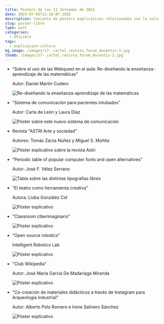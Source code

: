 ```yaml
---
title: Posters de las II Jornadas de 2023
date: 2023-07-05T12:18:07.158Z
description: Conjunto de pósters explicativos relacionados con la cultura libre
slug: poster-libre
type: post
categories:
  - OfiLibre
tags:
  - explicacion-cultura
bg_image: /images/17-_cartel_revista_forum_docentis-3.jpg
thumb: /images/17-_cartel_revista_forum_docentis-2.jpg
---
```

* “Sobre el uso de las Webquest en el aula: Re-diseñando la enseñanza-aprendizaje de las matemáticas”

  Autor: Daniel Martín Cudero

  ![Re-diseñando la enseñanza-aprendizaje de las matemáticas](/images/1-póster-daniel_martín_cudero.jpg "Webquest en el aula")
* “Sistema de comunicación para pacientes intubados”

  Autor: Carla de León y Laura Díaz

  ![Póster sobre este nuevo sistema de comunicación](/images/2-sistema_de_comunicación_para_pacientes_intubados.jpg "Sistema de comunicación para pacientes intubados")


* Revista "ASTRI Arte y sociedad"

  Autores: Tomás Zarza Núñez y Miguel S. Moñita

  ![Póster explicativo sobre la revista Astri](/images/poster_asri.jpg "Revista ASTRI")
* “Periodic table of popular computer fonts and open alternatives”

  Autor: José F. Vélez Serrano

  ![Tabla sobre las distintas tipografías libres](/images/5-fuentesimprimible.jpg "Fuentes libres")
* “El teatro como herramienta creativa”

  Autora: Liuba González Cid

  ![Póster explicativo](/images/6-infografía-el_teatro_como_herramienta_creativa-fecyt-urjc-cultura-libre_2_2_.jpg "El teatro como herramienta creativa")


* "Classroom ciberimaginario"

  ![Póster explicativo](/images/16-poster-classroom-ciberimaginario-impresion.jpg "Classroom ciberimaginario")
* "Open source robotics"

  Intelligent Robotics Lab

  ![Póster explicativo](/images/20-robotsposter_cultura_libre_v2-1.jpg "Open source robotics")
* "Club Wikipedia"

  Autor: José María García De Madariaga Miranda

  ![Póster explicativo](/images/club_wikipedia.jpg "Club Wikipedia")
* "Co-creación de materiales didácticos a través de Instagram para Arqueología Industrial"

  Autor: Alberto Polo Romero e Irene Salinero Sánchez

  ![Póster explicativo](/images/polo_salinero_poster_ofilibre.jpg "Co-creación de materiales didácticos a través de Instagram para Arqueología Industrial")